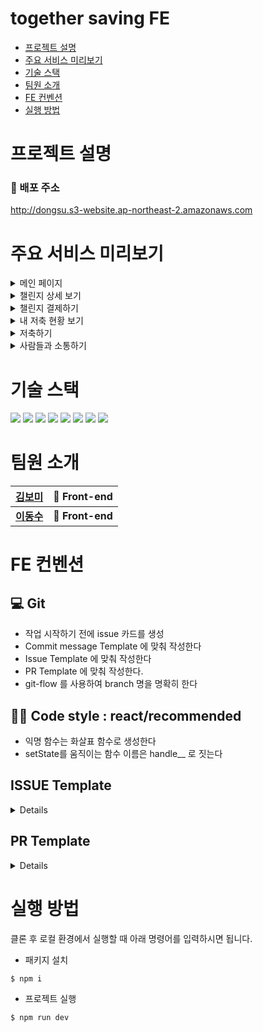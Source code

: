 # together saving FE

- [프로젝트 설명](#프로젝트-설명)
- [주요 서비스 미리보기](#주요-서비스-미리보기)
- [기술 스택](#기술-스택)
- [팀원 소개](#팀원-소개)
- [FE 컨벤션](#FE-컨벤션)
- [실행 방법](#실행-방법)

# 프로젝트 설명

### 🔗 배포 주소

http://dongsu.s3-website.ap-northeast-2.amazonaws.com

# 주요 서비스 미리보기

<details>
  <summary>메인 페이지</summary>
  <img src="https://user-images.githubusercontent.com/56878724/154066742-51e318ac-f161-41a8-b9e4-0db47557bd69.gif" width="300px" height="600px"/>
</details>
<details>
  <summary>챌린지 상세 보기</summary>
  <img src="https://user-images.githubusercontent.com/87749134/154067439-9ae6cd68-5dea-4825-b601-65b1b00706cf.gif" width="300" height="600" />
</details>
<details>
  <summary>챌린지 결제하기</summary>
  <img src="https://user-images.githubusercontent.com/87749134/154067429-f4ea2782-9463-47a2-b50e-20750eb74187.gif" width="300" height="600" />
</details>
<details>
  <summary>내 저축 현황 보기</summary>
</details>
<details>
  <summary>저축하기</summary>
</details>
<details>
  <summary>사람들과 소통하기</summary>
  <img src="https://user-images.githubusercontent.com/56878724/154065767-ecfda021-29d6-4801-b541-682a8a628f92.gif" width="600px" height="600px"/>
</details>

# 기술 스택

<div id="a">
  <img src="https://img.shields.io/badge/front-react%20and%20hooks-61DAFB?style=for-the-badge&logo=react&logoColor=61DAFB">
  <img src="https://img.shields.io/badge/front-styled--components-DB7093?style=for-the-badge&logo=styled-components&logoColor=DB7093">
  <img src="https://img.shields.io/badge/front-Redux-764ABC?style=for-the-badge&logo=redux&logoColor=764ABC">
  <img src="https://img.shields.io/badge/front-Redux--thunk-764ABC?style=for-the-badge&logo=redux&logoColor=764ABC">
  <img src="https://img.shields.io/badge/front-axios-945DD6?style=for-the-badge&logo=axios&logoColor=945DD6">
  <img src="https://img.shields.io/badge/front-webpack-8DD6F9?style=for-the-badge&logo=webpack&logoColor=8DD6F9">
  <img src="https://img.shields.io/badge/front-babel-F9DC3E?style=for-the-badge&logo=babel&logoColor=F9DC3E">
  <img src="https://img.shields.io/badge/deploy-amazon%20aws-232F3E?style=for-the-badge&logo=amazonaws&logoColor=#232F3E">
</div>

# 팀원 소개

| [김보미](https://github.com/bxxmi)         | 🎨 Front-end     |
| ------------------------------------------ | ---------------- |
| **[이동수](https://github.com/sonicce99)** | **🎨 Front-end** |

# FE 컨벤션

## 💻 Git

- 작업 시작하기 전에 issue 카드를 생성
- Commit message Template 에 맞춰 작성한다
- Issue Template 에 맞춰 작성한다
- PR Template 에 맞춰 작성한다.
- git-flow 를 사용하여 branch 명을 명확히 한다

## 💅🏻 Code style : react/recommended

- 익명 함수는 화살표 함수로 생성한다
- setState를 움직이는 함수 이름은 handle\_\_ 로 짓는다

## ISSUE Template

<details>
  <img width="900" alt="스크린샷 2022-02-15 오후 9 27 05" src="https://user-images.githubusercontent.com/87749134/154062487-c8618580-daa0-407f-a37d-013e09e53644.png">
</details>

## PR Template

<details>
  <img width="900" alt="스크린샷 2022-02-15 오후 9 28 35" src="https://user-images.githubusercontent.com/87749134/154062493-6510c89f-caed-4cd6-80d0-a32d9a346928.png">
</details>

# 실행 방법

클론 후 로컬 환경에서 실행할 때 아래 명령어를 입력하시면 됩니다.

- 패키지 설치

```
$ npm i
```

- 프로젝트 실행

```
$ npm run dev
```
